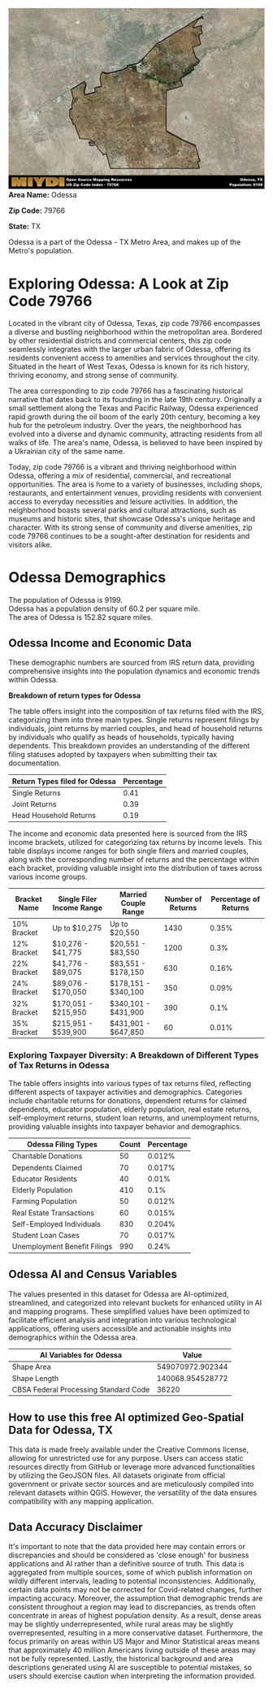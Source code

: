 ![Image Alt Text](../_images/79766.png)
**Area Name:** Odessa

**Zip Code:** 79766

**State:** TX

Odessa is a part of the Odessa - TX Metro Area, and makes up  of the Metro's population.  

# Exploring Odessa: A Look at Zip Code 79766

Located in the vibrant city of Odessa, Texas, zip code 79766 encompasses a diverse and bustling neighborhood within the metropolitan area. Bordered by other residential districts and commercial centers, this zip code seamlessly integrates with the larger urban fabric of Odessa, offering its residents convenient access to amenities and services throughout the city. Situated in the heart of West Texas, Odessa is known for its rich history, thriving economy, and strong sense of community.

The area corresponding to zip code 79766 has a fascinating historical narrative that dates back to its founding in the late 19th century. Originally a small settlement along the Texas and Pacific Railway, Odessa experienced rapid growth during the oil boom of the early 20th century, becoming a key hub for the petroleum industry. Over the years, the neighborhood has evolved into a diverse and dynamic community, attracting residents from all walks of life. The area's name, Odessa, is believed to have been inspired by a Ukrainian city of the same name.

Today, zip code 79766 is a vibrant and thriving neighborhood within Odessa, offering a mix of residential, commercial, and recreational opportunities. The area is home to a variety of businesses, including shops, restaurants, and entertainment venues, providing residents with convenient access to everyday necessities and leisure activities. In addition, the neighborhood boasts several parks and cultural attractions, such as museums and historic sites, that showcase Odessa's unique heritage and character. With its strong sense of community and diverse amenities, zip code 79766 continues to be a sought-after destination for residents and visitors alike.

# Odessa Demographics

The population of Odessa is 9199.  
Odessa has a population density of 60.2 per square mile.  
The area of Odessa is 152.82 square miles.  

## Odessa Income and Economic Data

These demographic numbers are sourced from IRS return data, providing comprehensive insights into the population dynamics and economic trends within Odessa.

**Breakdown of return types for Odessa**

The table offers insight into the composition of tax returns filed with the IRS, categorizing them into three main types. Single returns represent filings by individuals, joint returns by married couples, and head of household returns by individuals who qualify as heads of households, typically having dependents. This breakdown provides an understanding of the different filing statuses adopted by taxpayers when submitting their tax documentation.

| Return Types filed for Odessa                              | Percentage          |
|----------------------------------------------------------|---------------------|
| Single Returns                                            | 0.41 |
| Joint Returns                                             | 0.39 |
| Head Household Returns                                    | 0.19 |

The income and economic data presented here is sourced from the IRS income brackets, utilized for categorizing tax returns by income levels. This table displays income ranges for both single filers and married couples, along with the corresponding number of returns and the percentage within each bracket, providing valuable insight into the distribution of taxes across various income groups.

| Bracket Name       | Single Filer Income Range | Married Couple Range | Number of Returns | Percentage of Returns |
|--------------------|----------------------------|----------------------|-------------------|-----------------------|
| 10% Bracket        | Up to $10,275              | Up to $20,550        | 1430 | 0.35% |
| 12% Bracket        | $10,276 - $41,775          | $20,551 - $83,550    | 1200 | 0.3% |
| 22% Bracket        | $41,776 - $89,075          | $83,551 - $178,150   | 630 | 0.16% |
| 24% Bracket        | $89,076 - $170,050         | $178,151 - $340,100  | 350 | 0.09% |
| 32% Bracket        | $170,051 - $215,950        | $340,101 - $431,900  | 390 | 0.1% |
| 35% Bracket        | $215,951 - $539,900        | $431,901 - $647,850  | 60 | 0.01% |

### Exploring Taxpayer Diversity: A Breakdown of Different Types of Tax Returns in Odessa

The table offers insights into various types of tax returns filed, reflecting different aspects of taxpayer activities and demographics. Categories include charitable returns for donations, dependent returns for claimed dependents, educator population, elderly population, real estate returns, self-employment returns, student loan returns, and unemployment returns, providing valuable insights into taxpayer behavior and demographics.

| Odessa Filing Types                    | Count | Percentage |
|--------------------------------------|-------|------------|
| Charitable Donations                 | 50 | 0.012% |
| Dependents Claimed                   | 70 | 0.017% |
| Educator Residents                   | 40 | 0.01% |
| Elderly Population                   | 410 | 0.1% |
| Farming Population                   | 50 | 0.012% |
| Real Estate Transactions             | 60 | 0.015% |
| Self-Employed Individuals            | 830 | 0.204% |
| Student Loan Cases                   | 70 | 0.017% |
| Unemployment Benefit Filings         | 990 | 0.24% |

## Odessa AI and Census Variables

The values presented in this dataset for Odessa are AI-optimized, streamlined, and categorized into relevant buckets for enhanced utility in AI and mapping programs. These simplified values have been optimized to facilitate efficient analysis and integration into various technological applications, offering users accessible and actionable insights into demographics within the Odessa area.

| AI Variables for Odessa | Value |
|-------------|-------|
| Shape Area | 549070972.902344 |
| Shape Length | 140068.954528772 |
| CBSA Federal Processing Standard Code | 36220 |

## How to use this free AI optimized Geo-Spatial Data for Odessa, TX

This data is made freely available under the Creative Commons license, allowing for unrestricted use for any purpose. Users can access static resources directly from GitHub or leverage more advanced functionalities by utilizing the GeoJSON files. All datasets originate from official government or private sector sources and are meticulously compiled into relevant datasets within QGIS. However, the versatility of the data ensures compatibility with any mapping application.

## Data Accuracy Disclaimer
It's important to note that the data provided here may contain errors or discrepancies and should be considered as 'close enough' for business applications and AI rather than a definitive source of truth. This data is aggregated from multiple sources, some of which publish information on wildly different intervals, leading to potential inconsistencies. Additionally, certain data points may not be corrected for Covid-related changes, further impacting accuracy. Moreover, the assumption that demographic trends are consistent throughout a region may lead to discrepancies, as trends often concentrate in areas of highest population density. As a result, dense areas may be slightly underrepresented, while rural areas may be slightly overrepresented, resulting in a more conservative dataset. Furthermore, the focus primarily on areas within US Major and Minor Statistical areas means that approximately 40 million Americans living outside of these areas may not be fully represented. Lastly, the historical background and area descriptions generated using AI are susceptible to potential mistakes, so users should exercise caution when interpreting the information provided.
